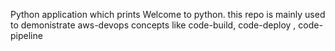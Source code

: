 Python application which prints Welcome to python.
this repo is mainly used to demonistrate aws-devops concepts like code-build, code-deploy , code-pipeline
